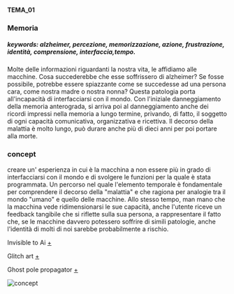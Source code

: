 #### TEMA_01
### **Memoria**
##### keywords: alzheimer, percezione, memorizzazione, azione, frustrazione, identità, comprensione, interfaccia,tempo.

Molte delle informazioni riguardanti la nostra vita, le affidiamo alle macchine. Cosa succederebbe che esse soffrissero di alzheimer?
Se fosse possibile, potrebbe essere spiazzante come se succedesse ad una persona cara, come nostra madre o nostra nonna?
Questa patologia porta all'incapacità di interfacciarsi con il mondo. Con l'iniziale danneggiamento della memoria anterograda, si arriva poi al danneggiamento anche dei ricordi impressi nella memoria a lungo termine, privando, di fatto, il soggetto di ogni capacità comunicativa, organizzativa e ricettiva. Il decorso della malattia è molto lungo, può durare anche più di dieci anni per poi portare alla morte.

### concept
creare un' esperienza in cui è la macchina a non essere più in grado di interfacciarsi con il mondo e di svolgere le funzioni per la quale è stata programmata. Un percorso nel quale l'elemento temporale è fondamentale per comprendere il decorso della "malattia" e che ragiona per analogie tra il mondo "umano" e quello delle macchine. Allo stesso tempo, man mano che la macchina vede ridimensionarsi le sue capacità, anche l'utente riceve un feedback tangibile che si riflette sulla sua persona, a rappresentare il fatto che, se le macchine davvero potessero soffrire di simili patologie, anche l'identità di molti di noi sarebbe probabilmente a rischio.

Invisible to Ai [+](https://www.theverge.com/2019/4/23/18512472/fool-ai-surveillance-adversarial-example-yolov2-person-detection)

Glitch art [+](https://www.youtube.com/watch?v=jtIe416Twpo)

Ghost pole propagator [+](http://www.flong.com/projects/gpp-ii/)



![concept](https://i.imgur.com/PZZowVJ.jpg)
